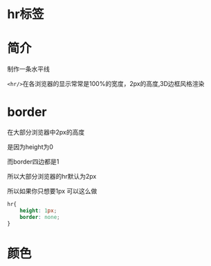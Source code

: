 # hr标签

# 简介

制作一条水平线

`<hr/>`在各浏览器的显示常常是100%的宽度，2px的高度,3D边框风格渲染

# border

在大部分浏览器中2px的高度

是因为height为0

而border四边都是1

所以大部分浏览器的hr默认为2px

所以如果你只想要1px 可以这么做

```css
hr{
    height: 1px;
    border: none;
}
```

# 颜色

